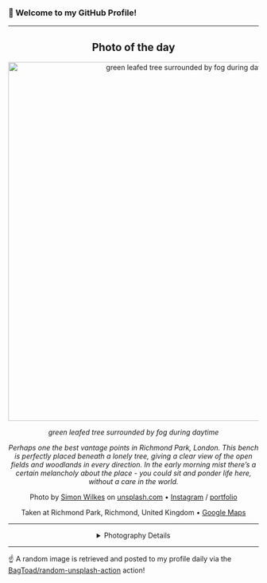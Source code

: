 ### 👋 Welcome to my GitHub Profile!

----
<div align="center">

## Photo of the day
  
  <a href="https://unsplash.com/photos/green-leafed-tree-surrounded-by-fog-during-daytime-S297j2CsdlM"><img width="720" src="https://images.unsplash.com/photo-1528183429752-a97d0bf99b5a?crop=entropy&cs=tinysrgb&fit=max&fm=jpg&ixid=M3w1OTQ0OTd8MHwxfHJhbmRvbXx8fHx8fHx8fDE3MjM0NDI5MTh8&ixlib=rb-4.0.3&q=80&w=1080" alt="green leafed tree surrounded by fog during daytime"></a>
  
  <em>green leafed tree surrounded by fog during daytime</em>
  
  <em>Perhaps one the best vantage points in Richmond Park, London. This bench is perfectly placed beneath a lonely tree, giving a clear view of the open fields and woodlands in every direction. In the early morning mist there’s a certain melancholy about the place - you could sit and ponder life here, without a care in the world.</em>

  Photo by [Simon Wilkes](http://www.simonwilkes.co.uk) on [unsplash.com](https://unsplash.com/) • [Instagram](https://instagram.com/simonfromengland) / [portfolio](http://www.simonwilkes.co.uk)
  
  Taken at Richmond Park, Richmond, United Kingdom • [Google Maps](https://www.google.com/maps/search/?api=1&query=51.447,-0.27800000000002)
  
  ---
  
<details>
<summary>Photography Details</summary>
  
| Parameter     | Value |
| ------------- | ----- |
| Camera Model  | X100T |
| Exposure Time | 1/140 |
| Aperture      | 2.2 |
| Focal Length  | 19.0 |
| ISO           | 200 |
| Location      | Richmond Park, Richmond, United Kingdom (United Kingdom) |
| Coordinates   | Latitude 51.447, Longitude -0.27800000000002 |

</details>

</div>

----

☝️ A random image is retrieved and posted to my profile daily via the [BagToad/random-unsplash-action](https://github.com/BagToad/random-unsplash-action) action!
